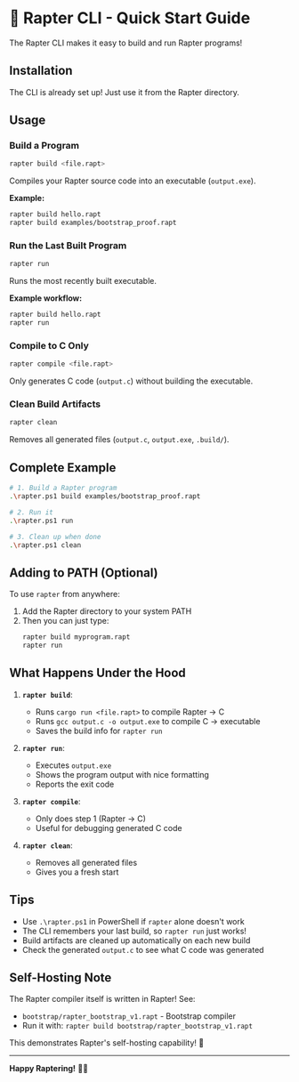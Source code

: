# 🦖 Rapter CLI - Quick Start Guide

The Rapter CLI makes it easy to build and run Rapter programs!

## Installation

The CLI is already set up! Just use it from the Rapter directory.

## Usage

### Build a Program
```bash
rapter build <file.rapt>
```

Compiles your Rapter source code into an executable (`output.exe`).

**Example:**
```bash
rapter build hello.rapt
rapter build examples/bootstrap_proof.rapt
```

### Run the Last Built Program
```bash
rapter run
```

Runs the most recently built executable.

**Example workflow:**
```bash
rapter build hello.rapt
rapter run
```

### Compile to C Only
```bash
rapter compile <file.rapt>
```

Only generates C code (`output.c`) without building the executable.

### Clean Build Artifacts
```bash
rapter clean
```

Removes all generated files (`output.c`, `output.exe`, `.build/`).

## Complete Example

```bash
# 1. Build a Rapter program
.\rapter.ps1 build examples/bootstrap_proof.rapt

# 2. Run it
.\rapter.ps1 run

# 3. Clean up when done
.\rapter.ps1 clean
```

## Adding to PATH (Optional)

To use `rapter` from anywhere:

1. Add the Rapter directory to your system PATH
2. Then you can just type:
   ```bash
   rapter build myprogram.rapt
   rapter run
   ```

## What Happens Under the Hood

1. **`rapter build`**:
   - Runs `cargo run <file.rapt>` to compile Rapter → C
   - Runs `gcc output.c -o output.exe` to compile C → executable
   - Saves the build info for `rapter run`

2. **`rapter run`**:
   - Executes `output.exe`
   - Shows the program output with nice formatting
   - Reports the exit code

3. **`rapter compile`**:
   - Only does step 1 (Rapter → C)
   - Useful for debugging generated C code

4. **`rapter clean`**:
   - Removes all generated files
   - Gives you a fresh start

## Tips

- Use `.\rapter.ps1` in PowerShell if `rapter` alone doesn't work
- The CLI remembers your last build, so `rapter run` just works!
- Build artifacts are cleaned up automatically on each new build
- Check the generated `output.c` to see what C code was generated

## Self-Hosting Note

The Rapter compiler itself is written in Rapter! See:
- `bootstrap/rapter_bootstrap_v1.rapt` - Bootstrap compiler
- Run it with: `rapter build bootstrap/rapter_bootstrap_v1.rapt`

This demonstrates Rapter's self-hosting capability! 🎉

---

**Happy Raptering!** 🦖✨
